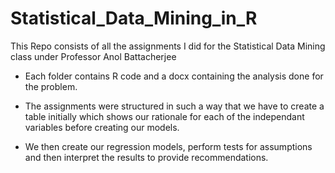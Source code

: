 # Statistical_Data_Mining_in_R
This Repo consists of all the assignments I did for the Statistical Data Mining class under Professor Anol Battacherjee

* Each folder contains R code and a docx containing the analysis done for the problem.

* The assignments were structured in such a way that we have to create a table initially which shows our rationale for each of the independant variables before creating our models.

* We then create our regression models, perform tests for assumptions and then interpret the results to provide recommendations.


